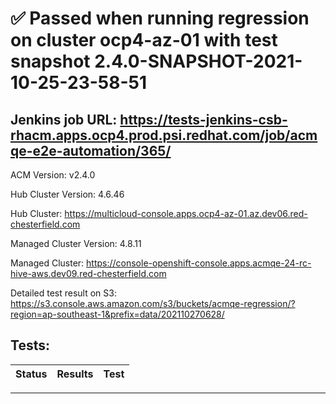 # :white_check_mark: Passed when running regression on cluster ocp4-az-01 with test snapshot 2.4.0-SNAPSHOT-2021-10-25-23-58-51 

## Jenkins job URL: https://tests-jenkins-csb-rhacm.apps.ocp4.prod.psi.redhat.com/job/acmqe-e2e-automation/365/


ACM Version: v2.4.0

Hub Cluster Version: 4.6.46

Hub Cluster: https://multicloud-console.apps.ocp4-az-01.az.dev06.red-chesterfield.com

Managed Cluster Version: 4.8.11

Managed Cluster: https://console-openshift-console.apps.acmqe-24-rc-hive-aws.dev09.red-chesterfield.com

Detailed test result on S3: https://s3.console.aws.amazon.com/s3/buckets/acmqe-regression/?region=ap-southeast-1&prefix=data/202110270628/

## Tests:

|Status|Results|Test|
|---|---|---|


---

